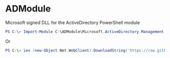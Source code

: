 # ADModule
Microsoft signed DLL for the ActiveDirectory PowerShell module

 ```powershell
PS C:\> Import-Module C:\ADModule\Microsoft.ActiveDirectory.Management.dll -Verbose
```
Or
```powershell
PS C:\> iex (new-Object Net.WebClient).DownloadString('https://raw.githubusercontent.com/samratashok/ADModule/master/Import-ActiveDirectory.ps1');Import-ActiveDirectory
```
